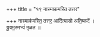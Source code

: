 +++
title = "१९ नास्माकमस्ति तत्तर"

+++
नास्माक॑मस्ति॒ तत्तर॒ आदि॑त्यासो अति॒ष्कदे॑ ।  
यू॒यम॒स्मभ्यं॑ मृळत ॥